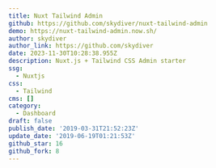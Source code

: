 ```yaml
---
title: Nuxt Tailwind Admin
github: https://github.com/skydiver/nuxt-tailwind-admin
demo: https://nuxt-tailwind-admin.now.sh/
author: skydiver
author_link: https://github.com/skydiver
date: 2023-11-30T10:28:38.955Z
description: Nuxt.js + Tailwind CSS Admin starter
ssg:
  - Nuxtjs
css:
  - Tailwind
cms: []
category:
  - Dashboard
draft: false
publish_date: '2019-03-31T21:52:23Z'
update_date: '2019-06-19T01:21:53Z'
github_star: 16
github_fork: 8
---
```


